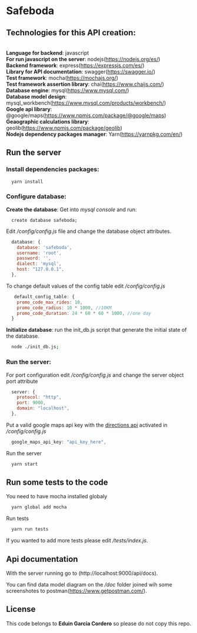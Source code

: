 # Safeboda

## Technologies for this API creation: 
<br/><b>Language for backend</b>: javascript
<br/><b>For run javascript on the server</b>: nodejs(https://nodejs.org/es/)
<br/><b>Backend framework</b>: express(https://expressjs.com/es/)
<br/><b>Library for API documentation</b>: swagger(https://swagger.io/)
<br/><b>Test framework</b>: mocha(https://mochajs.org/)
<br/><b>Test framework assertion library</b>: chai(https://www.chaijs.com/)
<br/><b>Database engine</b>: mysql(https://www.mysql.com/)
<br/><b>Database model design</b>: mysql_workbench(https://www.mysql.com/products/workbench/)
<br/><b>Google api library</b>: @google/maps(https://www.npmjs.com/package/@google/maps)
<br/><b>Geaographic calculations library</b>: geolib(https://www.npmjs.com/package/geolib)
<br/><b>Nodejs dependency packages manager</b>: Yarn(https://yarnpkg.com/en/)

## Run the server
### Install dependencies packages:
```bash
  yarn install
```
### Configure database:
<b>Create the database</b>: Get into <i>mysql console</i> and run:
```mysql
  create database safeboda;
```
Edit <i>/config/config.js</i> file and change the database object attributes.
```javascript
  database: {
    database: 'safeboda',
    username: 'root',
    password: '',
    dialect: 'mysql',
    host: "127.0.0.1",
  },
```
To change default values of the config table edit <i>/config/config.js</i>
```javascript
   default_config_table: {
    promo_code_max_rides: 10,
    promo_code_radius: 10 * 1000, //10KM
    promo_code_duration: 24 * 60 * 60 * 1000, //one day
  }
```
<b>Initialize database</b>: run the init_db.js script that generate the initial state of the database.
```bash
  node ./init_db.js;
```
### Run the server:
For port configuration edit <i>/config/config.js</i> and change the server object port attribute
```javascript
  server: {
    protocol: "http",
    port: 9000,
    domain: "localhost",
  },
```
Put a valid google maps api key with the <a href="https://developers.google.com/maps/documentation/directions/start" target="_blank">directions api</a> activated
in <i>/config/config.js</i>
```javascript
  google_maps_api_key: "api_key_here",
```
Run the server
```bash
  yarn start
```

## Run some tests to the code
You need to have mocha installed globaly
```bash
  yarn global add mocha
```
Run tests
```bash
  yarn run tests
```
If you wanted to add more tests please edit <i>/tests/index.js</i>.

## Api documentation
With the server running go to (http://localhost:9000/api/docs).

You can find data model diagram on the <i>/doc</i> folder joined wih some screenshotes to postman(https://www.getpostman.com/).

## License
This code belongs to <b>Eduin Garcia Cordero</b> so please do not copy this repo.
